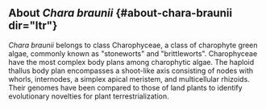 About *Chara braunii* {#about-chara-braunii dir="ltr"}
---------------------

*Chara braunii* belongs to class Charophyceae, a class of charophyte
green algae, commonly known as \"stoneworts\" and \"brittleworts\".
Charophyceae have the most complex body plans among charophytic algae.
The haploid thallus body plan encompasses a shoot-like axis consisting
of nodes with whorls, internodes, a simplex apical meristem, and
multicellular rhizoids. Their genomes have been compared to those of
land plants to identify evolutionary novelties for plant
terrestrialization.
